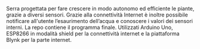 ﻿Serra progettata per fare crescere in modo autonomo ed efficiente le piante, grazie a diversi sensori. Grazie alla connettività Internet è inoltre possibile notificare all'utente l’esaurimento dell’acqua e conoscere i valori dei sensori interni.
 La repo contiene il programma finale.
 Utilizzati Arduino Uno, ESP8266 in modalità shield per la connettività internet e la piattaforma Blynk per la parte internet.